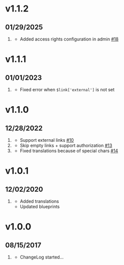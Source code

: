 # v1.1.2
## 01/29/2025

1. [](#improved)
   * Added access rights configuration in admin [#18](https://github.com/trilbymedia/grav-plugin-quick-tray-links/pull/18)

# v1.1.1
## 01/01/2023

1. [](#bugfix)
   * Fixed error when `$link['external']` is not set

# v1.1.0
## 12/28/2022

1. [](#new)
   * Support external links [#10](https://github.com/trilbymedia/grav-plugin-quick-tray-links/pull/10)
1. [](#improved)
   * Skip empty links + support authorization [#13](https://github.com/trilbymedia/grav-plugin-quick-tray-links/pull/13)
1. [](#bugfix)
   * Fixed translations because of special chars [#14](https://github.com/trilbymedia/grav-plugin-quick-tray-links/pull/14)

# v1.0.1
## 12/02/2020

1. [](#improved)
   * Added translations
   * Updated blueprints

# v1.0.0
## 08/15/2017

1. [](#new)
   * ChangeLog started...
